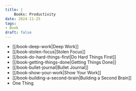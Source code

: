 ```yaml
---
title: |
    Books: Productivity
date: 2024-11-25
tags:
- Book
draft: false
---
```


- [[/book-deep-work|Deep Work]]
- [[/book-stolen-focus|Stolen Focus]]
- [[/book-do-hard-things-first|Do Hard Things First]]
- [[/book-getting-things-done|Getting Things Done]] 
- [[/book-bullet-journal|Bullet Journal]]
- [[/book-show-your-work|Show Your Work]]
- [[/book-building-a-second-brain|Building a Second Brain]]
- One Thing